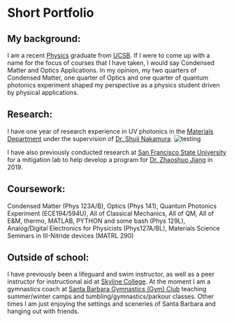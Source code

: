 # Short Portfolio

## My background:
I am a recent [Physics](https://www.physics.ucsb.edu/education) graduate from [UCSB](https://www.ucsb.edu/). If I were to come up with a name for the focus of courses that I have taken, I would say Condensed Matter and Optics Applications. In my opinion, my two quarters of Condensed Matter, one quarter of Optics and one quarter of quantum photonics experiment shaped my perspective as a physics student driven by physical applications.

## Research:
I have one year of research experience in UV photonics in the [Materials Department](https://ssleec.ucsb.edu/) under the supervision of [Dr. Shuji Nakamura](https://materials.ucsb.edu/people/faculty/shuji-nakamura). 
![testing](../Images/SSLEECNovConference2022.jpeg)

I have also previously conducted research at [San Francisco State University](https://engineering.sfsu.edu/) for a mitigation lab to help develop a program for [Dr. Zhaoshuo Jiang](https://engineering.sfsu.edu/faculty-profile-zhaoshuo-jiang) in 2019.


## Coursework:
Condensed Matter (Phys 123A/B), Optics (Phys 141), Quantum Photonics Experiment (ECE194/594U), All of Classical Mechanics, All of QM, All of E&M, thermo, MATLAB, PYTHON and some bash (Phys 129L), Analog/Digital Electronics for Physicists (Phys127A/BL), Materials Science Seminars in III-Nitride devices (MATRL 290)

## Outside of school:
I have previously been a lifeguard and swim instructor, as well as a peer instructor for instructional aid at [Skyline College](https://www.skylinecollege.edu/stemcenter/index.php). At the moment I am a gymnastics coach at [Santa Barbara Gymnastics (Gym) Club](https://www.santabarbaragymnasticsclub.com/) teaching summer/winter camps and tumbling/gymnastics/parkour classes. Other times I am just enjoying the settings and sceneries of Santa Barbara and hanging out with friends. 
